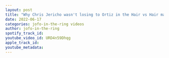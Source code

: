 ```yaml
---
layout: post
title: "Why Chris Jericho wasn't losing to Ortiz in the Hair vs Hair match | Sammy Guevara returns to AEW"
date: 2022-06-17
categories: jofo-in-the-ring videos
author: jofo-in-the-ring
spotify_track_id: 
youtube_video_id: URD4n59Dhqg
apple_track_id: 
youtube_metadata: 
---
```

